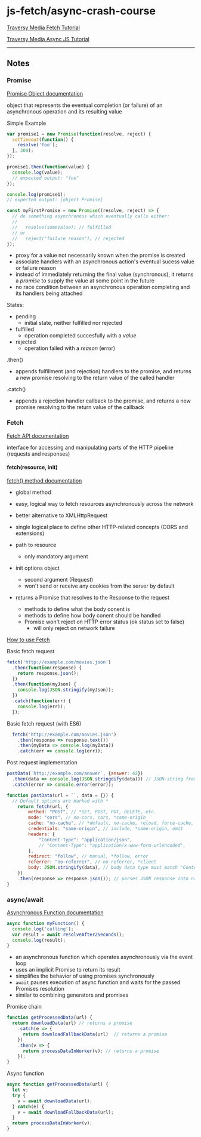 # js-fetch/async-crash-course

[Traversy Media Fetch Tutorial](https://www.youtube.com/watch?v=Oive66jrwBs&ab_channel=TraversyMedia)

[Traversy Media Async JS Tutorial](https://www.youtube.com/watch?v=PoRJizFvM7s&ab_channel=TraversyMedia)

***

## Notes

### Promise

[Promise Object documentation](https://developer.mozilla.org/en-US/docs/Web/JavaScript/Reference/Global_Objects/Promise)

object that represents the eventual completion (or failure) of an asynchronous operation and its resulting value

Simple Example

```JavaScript
var promise1 = new Promise(function(resolve, reject) {
  setTimeout(function() {
    resolve('foo');
  }, 300);
});

promise1.then(function(value) {
  console.log(value);
  // expected output: "foo"
});

console.log(promise1);
// expected output: [object Promise]
```

```JavaScript
const myFirstPromise = new Promise((resolve, reject) => {
  // do something asynchronous which eventually calls either:
  //
  //   resolve(someValue); // fulfilled
  // or
  //   reject("failure reason"); // rejected
});
```

- proxy for a value not necessarily known when the promise is created
- associate handlers with an asynchronous action's eventual sucess value or failure reason
- instead of immediately returning the final value (synchronous), it returns a *promise* to supply the value at some point in the future
- no race condition between an asynchronous operation completing and its handlers being attached

States:

- pending
  - initial state, neither fulfilled nor rejected
- fulfilled
  - operation completed succesfully with a *value*
- rejected
  - operation failed with a *reason* (error)

.then()

- appends fulfillment (and rejection) handlers to the promise, and returns a new promise resolving to the return value of the called handler

.catch()

- appends a rejection handler callback to the promise, and returns a new promise resolving to the return value of the callback

### Fetch

[Fetch API documentation](https://developer.mozilla.org/en-US/docs/Web/API/Fetch_API)

interface for accessing and manipulating parts of the HTTP pipeline (requests and responses)

#### fetch(resource, init)

[fetch() method documentation](https://developer.mozilla.org/en-US/docs/Web/API/WindowOrWorkerGlobalScope/fetch)

- global method
- easy, logical way to fetch resources asynchronously across the network
- better alternative to XMLHttpRequest
- single logical place to define other HTTP-related concepts (CORS and extensions)

- path to resource
  - only mandatory argument
- init options object
  - second argument (Request)
  - won't send or receive any cookies from the server by default
- returns a Promise that resolves to the Response to the request
  - methods to define what the body conent is
  - methods to define how body conent should be handled
  - Promise won't reject on HTTP error status (ok status set to false)
    - will only reject on network failure

[How to use Fetch](https://developer.mozilla.org/en-US/docs/Web/API/Fetch_API/Using_Fetch)

Basic fetch request

```JavaScript
fetch('http://example.com/movies.json')
  .then(function(response) {
    return response.json();
  })
  .then(function(myJson) {
    console.log(JSON.stringify(myJson));
  })
  .catch(function(err) {
    console.log(err));
  });
```

Basic fetch request (with ES6)

```JavaScript
  fetch('http://example.com/movies.json')
    .then(response => response.text())
    .then(myData => console.log(myData))
    .catch(err => console.log(err));
```

Post request implementation

```JavaScript
postData(`http://example.com/answer`, {answer: 42})
  .then(data => console.log(JSON.stringdify(data))) // JSON-string from `response.json()` call
  .catch(error => console.error(error));

function postData(url = ``, data = {}) {
  // Default options are marked with *
    return fetch(url, {
        method: "POST", // *GET, POST, PUT, DELETE, etc.
        mode: "cors", // no-cors, cors, *same-origin
        cache: "no-cache", // *default, no-cache, reload, force-cache, only-if-cached
        credentials: "same-origin", // include, *same-origin, omit
        headers: {
            "Content-Type": "application/json",
            // "Content-Type": "application/x-www-form-urlencoded",
        },
        redirect: "follow", // manual, *follow, error
        referrer: "no-referrer", // no-referrer, *client
        body: JSON.stringify(data), // body data type must match "Content-Type" header
    })
    .then(response => response.json()); // parses JSON response into native Javascript objects 
}
```

### async/await

[Asynchronous Function documentation](https://developer.mozilla.org/en-US/docs/Web/JavaScript/Reference/Statements/async_function)

```JavaScript
async function myFunction() {
  console.log('calling');
  var result = await resolveAfter2Seconds();
  console.log(result);
}
```

- an asynchronous function which operates asynchronously via the event loop 
- uses an implicit Promise to return its result
- simplifies the behavior of using promises synchronously
- `await` pauses execution of async function and waits for the passed Promises resolution
- similar to combining generators and promises

Promise chain

```JavaScript
function getProcessedData(url) {
  return downloadData(url) // returns a promise
    .catch(e => {
      return downloadFallbackData(url)  // returns a promise
    })
    .then(v => {
      return processDataInWorker(v); // returns a promise
    });
}
```

Async function

```JavaScript
async function getProcessedData(url) {
  let v;
  try {
    v = await downloadData(url); 
  } catch(e) {
    v = await downloadFallbackData(url);
  }
  return processDataInWorker(v);
}
```